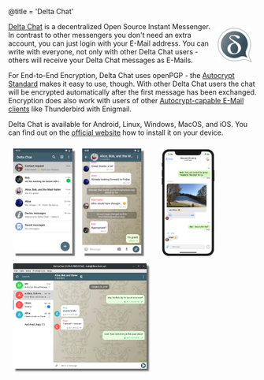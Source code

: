 @title = 'Delta Chat'

<img src="delta-chat.png" width="70" style="float: right; margin: 10px;display: block;" /> 

[Delta Chat](https://delta.chat) is a decentralized Open Source Instant Messenger. In contrast to other messengers you don't need an extra account, you can just login with your E-Mail address. You can write with everyone, not only with other Delta Chat users - others will receive your Delta Chat messages as E-Mails.

For End-to-End Encryption, Delta Chat uses openPGP - the [Autocrypt Standard](https://autocrypt.org) makes it easy to use, though. With other Delta Chat users the chat will be encrypted automatically after the first message has been exchanged. Encryption does also work with users of other [Autocrypt-capable E-Mail clients](https://autocrypt.org/install.html) like Thunderbird with Enigmail.

Delta Chat is available for Android, Linux, Windows, MacOS, and iOS. You can find out on the [official website](https://get.delta.chat) how to install it on your device.

<img src="2019-12-17-delta-chat-google-play-release-chat-list-light.png" width="120" 
style="float: left; margin: 10px;display: block;box-shadow: 5px 5px 2px #777;" /> 
<img src="2019-12-17-delta-chat-google-play-release-group-light.png" width="120" 
style="float: left; margin: 10px;display: block;box-shadow: 5px 5px 2px #777;" /> 

<img src="desktop-screenshot.png" width="280" style="float:left; margin: 10px" /> 

<img src="2020-01-09-delta-chat-iOS-weekend-group-chat.png" width="110" style="margin: 10px" /> 

